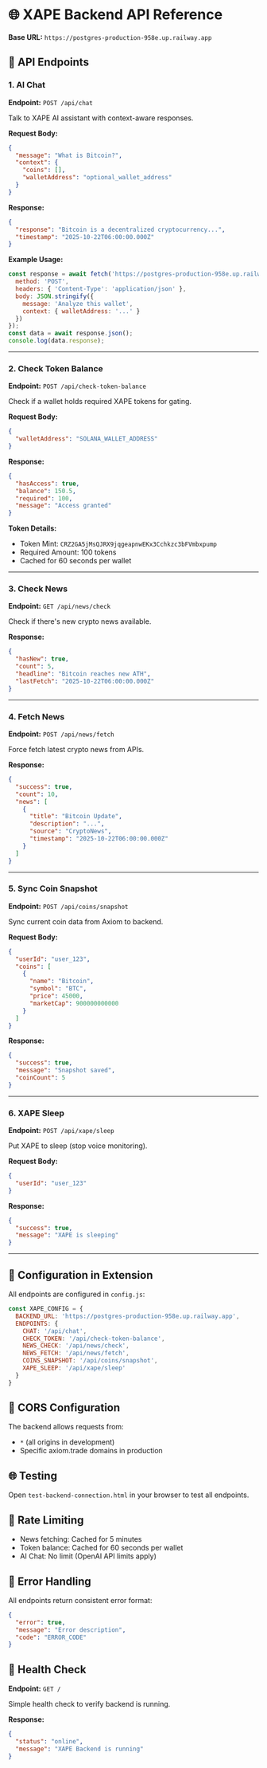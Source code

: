 # 🌐 XAPE Backend API Reference

**Base URL:** `https://postgres-production-958e.up.railway.app`

## 📡 API Endpoints

### 1. AI Chat
**Endpoint:** `POST /api/chat`

Talk to XAPE AI assistant with context-aware responses.

**Request Body:**
```json
{
  "message": "What is Bitcoin?",
  "context": {
    "coins": [],
    "walletAddress": "optional_wallet_address"
  }
}
```

**Response:**
```json
{
  "response": "Bitcoin is a decentralized cryptocurrency...",
  "timestamp": "2025-10-22T06:00:00.000Z"
}
```

**Example Usage:**
```javascript
const response = await fetch('https://postgres-production-958e.up.railway.app/api/chat', {
  method: 'POST',
  headers: { 'Content-Type': 'application/json' },
  body: JSON.stringify({
    message: 'Analyze this wallet',
    context: { walletAddress: '...' }
  })
});
const data = await response.json();
console.log(data.response);
```

---

### 2. Check Token Balance
**Endpoint:** `POST /api/check-token-balance`

Check if a wallet holds required XAPE tokens for gating.

**Request Body:**
```json
{
  "walletAddress": "SOLANA_WALLET_ADDRESS"
}
```

**Response:**
```json
{
  "hasAccess": true,
  "balance": 150.5,
  "required": 100,
  "message": "Access granted"
}
```

**Token Details:**
- Token Mint: `CRZ2GA5jMsQJRX9jqgeapnwEKx3Cchkzc3bFVmbxpump`
- Required Amount: 100 tokens
- Cached for 60 seconds per wallet

---

### 3. Check News
**Endpoint:** `GET /api/news/check`

Check if there's new crypto news available.

**Response:**
```json
{
  "hasNew": true,
  "count": 5,
  "headline": "Bitcoin reaches new ATH",
  "lastFetch": "2025-10-22T06:00:00.000Z"
}
```

---

### 4. Fetch News
**Endpoint:** `POST /api/news/fetch`

Force fetch latest crypto news from APIs.

**Response:**
```json
{
  "success": true,
  "count": 10,
  "news": [
    {
      "title": "Bitcoin Update",
      "description": "...",
      "source": "CryptoNews",
      "timestamp": "2025-10-22T06:00:00.000Z"
    }
  ]
}
```

---

### 5. Sync Coin Snapshot
**Endpoint:** `POST /api/coins/snapshot`

Sync current coin data from Axiom to backend.

**Request Body:**
```json
{
  "userId": "user_123",
  "coins": [
    {
      "name": "Bitcoin",
      "symbol": "BTC",
      "price": 45000,
      "marketCap": 900000000000
    }
  ]
}
```

**Response:**
```json
{
  "success": true,
  "message": "Snapshot saved",
  "coinCount": 5
}
```

---

### 6. XAPE Sleep
**Endpoint:** `POST /api/xape/sleep`

Put XAPE to sleep (stop voice monitoring).

**Request Body:**
```json
{
  "userId": "user_123"
}
```

**Response:**
```json
{
  "success": true,
  "message": "XAPE is sleeping"
}
```

---

## 🔧 Configuration in Extension

All endpoints are configured in `config.js`:

```javascript
const XAPE_CONFIG = {
  BACKEND_URL: 'https://postgres-production-958e.up.railway.app',
  ENDPOINTS: {
    CHAT: '/api/chat',
    CHECK_TOKEN: '/api/check-token-balance',
    NEWS_CHECK: '/api/news/check',
    NEWS_FETCH: '/api/news/fetch',
    COINS_SNAPSHOT: '/api/coins/snapshot',
    XAPE_SLEEP: '/api/xape/sleep'
  }
}
```

## 🔐 CORS Configuration

The backend allows requests from:
- `*` (all origins in development)
- Specific axiom.trade domains in production

## 🌐 Testing

Open `test-backend-connection.html` in your browser to test all endpoints.

## 📝 Rate Limiting

- News fetching: Cached for 5 minutes
- Token balance: Cached for 60 seconds per wallet
- AI Chat: No limit (OpenAI API limits apply)

## 🐛 Error Handling

All endpoints return consistent error format:

```json
{
  "error": true,
  "message": "Error description",
  "code": "ERROR_CODE"
}
```

## 🔄 Health Check

**Endpoint:** `GET /`

Simple health check to verify backend is running.

**Response:**
```json
{
  "status": "online",
  "message": "XAPE Backend is running"
}
```

